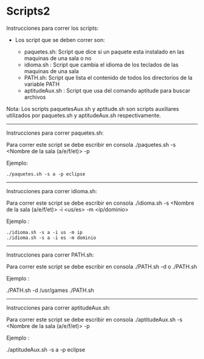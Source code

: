 # Scripts2

Instrucciones para correr los scripts:

 - Los script que se deben correr son:

	* paquetes.sh:
				Script que dice si un paquete esta instalado en las maquinas de una sala o no
	* idioma.sh :
				Script que cambia el idioma de los teclados de las maquinas de una sala
	* PATH.sh:
				Script que lista el contenido de todos los directorios de la variable PATH
	* aptitudeAux.sh :
				 Script que usa del comando aptitude para buscar archivos

Nota:
	Los scripts paquetesAux.sh y aptitude.sh son scripts auxiliares utilizados
por paquetes.sh y aptitudeAux.sh respectivamente.

--------------------------------------------------------------------------

Instrucciones para correr paquetes.sh:

 Para correr este script se debe escribir en consola 
 ./paquetes.sh -s <Nombre de la sala (a/e/f/et)> -p <nombre del paquete a buscar>
 
 Ejemplo:
 
	./paquetes.sh -s a -p eclipse
 
 ------------------------------------------------------------------------
 Instrucciones para correr idioma.sh:
 
 
 Para correr este script se debe escribir en consola 
 ./idioma.sh -s <Nombre de la sala (a/e/f/et)> -i <us/es> -m <ip/dominio>
 
 Ejemplo :
 
	./idioma.sh -s a -i us -m ip
	./idioma.sh -s a -i es -m dominio
	
 ------------------------------------------------------------------------
 Instrucciones para correr PATH.sh:
 
 
 Para correr este script se debe escribir en consola 
 ./PATH.sh -d <Nombre del directorio> o ./PATH.sh
 
 Ejemplo :
 
 ./PATH.sh -d /usr/games
 ./PATH.sh
 
  ------------------------------------------------------------------------
 Instrucciones para correr aptitudeAux.sh:
 
 
 Para correr este script se debe escribir en consola 
 ./aptitudeAux.sh -s <Nombre de la sala (a/e/f/et)> -p <nombre del paquete a buscar>
 
 Ejemplo :
 
./aptitudeAux.sh -s a -p eclipse
 
 
